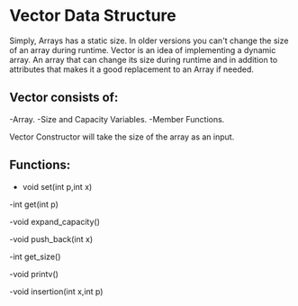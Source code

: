 # Vector Data Structure

Simply, Arrays has a static size. In older versions you can't change the size of an array during runtime. Vector is an idea of implementing a dynamic array. An array that can change its size during runtime and in addition to attributes that makes it a good replacement to an Array if needed.

## Vector consists of:
-Array.
-Size and Capacity Variables.
-Member Functions.

Vector Constructor will take the size of the array as an input.

## Functions:
- void set(int p,int x)

-int get(int p)

-void expand_capacity()

-void push_back(int x)

-int get_size()

-void printv()

-void insertion(int x,int p)

